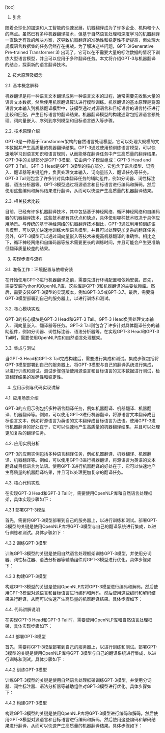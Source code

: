 
[toc]                    
                
                
1. 引言

随着全球化的加速和人工智能的快速发展，机器翻译成为了许多企业、机构和个人的痛点。虽然已有多种机器翻译技术，但基于自然语言处理和深度学习的机器翻译一直缺乏有效的解决方案，这导致机器翻译的准确性和稳定性不断提高，但处理大规模语言数据集的任务仍然存在挑战。为了解决这些问题，GPT-3(Generative Pre-trained Transformer 3) 出现了，它可以在不需要大量的标注数据的情况下训练大型语言模型，并且可以应用于多种翻译任务。本文将介绍GPT-3与机器翻译的结合，探索新的语言翻译技术。

2. 技术原理及概念

2.1. 基本概念解释

机器翻译是将一种语言文本翻译成另一种语言文本的过程，通常需要先收集大量的语言文本数据，然后使用机器翻译算法进行模型训练。机器翻译的基本原理是将源语言文本输入到机器翻译模型中，该模型通过对源语言和目标语言的语言特征进行比较和匹配，产生目标语言的翻译结果。机器翻译模型的构建通常包括源语言预处理、词向量嵌入、序列到序列模型和目标语言嵌入等步骤。

2.2. 技术原理介绍

GPT-3是一种基于Transformer架构的自然语言处理模型，它可以处理大规模的文本数据并产生高质量的机器翻译结果。GPT-3通过使用预训练语言模型，可以快速地学习到语言知识和语言规则，从而能够在翻译任务中产生高质量的翻译结果。GPT-3中的关键部分是GPT-3模型，它由两个子模型组成：GPT-3 Head and GPT-3 Tail。GPT-3 Head是GPT-3模型的核心部分，它包含了语言模型、词嵌入、翻译器等关键组件，负责处理文本输入、词向量嵌入、翻译任务等任务。GPT-3 Tail则包含了许多针对具体翻译任务的辅助组件，例如分词器、词性标注器、语法分析器等。GPT-3模型通过将源语言和目标语言进行编码和解码，然后使用这些编码和解码结果进行翻译，从而可以快速产生高质量的机器翻译结果。

2.3. 相关技术比较

目前，已经有许多机器翻译技术，其中包括基于神经网络、循环神经网络和自编码器的机器翻译技术。这些技术都有其优点和缺点，具体使用哪种技术取决于具体应用场景。与传统的基于神经网络的机器翻译技术相比，GPT-3通过利用预训练语言模型，可以更加快速地训练大型语言模型，并且可以处理更加复杂的翻译任务。另外，GPT-3模型可以通过词向量嵌入等技术来提高机器翻译的准确性。相比之下，循环神经网络和自编码器等技术需要更长的训练时间，并且可能会产生更准确但翻译质量较差的结果。

3. 实现步骤与流程

3.1. 准备工作：环境配置与依赖安装

在开始使用GPT-3进行机器翻译之前，需要先进行环境配置和依赖安装。首先，需要安装Python和OpenNLP库，这些库是GPT-3和机器翻译的主要依赖库。然后，需要安装GPT-3模型的实现版本，例如GPT-3.5或GPT-3.7。最后，需要将GPT-3模型部署到自己的服务器上，以进行训练和测试。

3.2. 核心模块实现

GPT-3的核心模块是GPT-3 Head和GPT-3 Tail。GPT-3 Head负责处理文本输入、词向量嵌入、翻译器等任务。GPT-3 Tail则包含了许多针对具体翻译任务的辅助组件，例如分词器、词性标注器、语法分析器等。在实现GPT-3 Head和GPT-3 Tail时，需要使用OpenNLP库和自然语言处理框架。

3.3. 集成与测试

当GPT-3 Head和GPT-3 Tail完成构建后，需要进行集成和测试。集成步骤包括将GPT-3模型部署到自己的服务器上，将GPT-3模型与自己的翻译系统进行集成，以进行训练和测试。测试步骤包括使用源语言和目标语言的文本数据进行测试，检查翻译结果的准确性和稳定性。

4. 应用示例与代码实现讲解

4.1. 应用场景介绍

GPT-3的应用示例包括多种语言翻译任务，例如机器翻译、机器翻译、机器翻译、机器翻译等。例如，可以使用GPT-3进行机器翻译，将源语言文本翻译成目标语言文本，例如将源语言为英语的文本翻译成目标语言为法语。使用GPT-3进行机器翻译的好处在于，它可以快速地产生高质量的机器翻译结果，并且可以处理更加复杂的翻译任务。

4.2. 应用实例分析

GPT-3的应用实例包括多种语言翻译任务，例如机器翻译、机器翻译、机器翻译、机器翻译等。例如，可以使用GPT-3进行机器翻译，将源语言为英语的文本翻译成目标语言为法语。使用GPT-3进行机器翻译的好处在于，它可以快速地产生高质量的机器翻译结果，并且可以处理更加复杂的翻译任务。

4.3. 核心代码实现

在实现GPT-3 Head和GPT-3 Tail时，需要使用OpenNLP库和自然语言处理框架，具体实现步骤如下：

4.3.1 部署GPT-3模型

首先，需要将GPT-3模型部署到自己的服务器上，以进行训练和测试。部署GPT-3模型的关键是使用OpenNLP库将GPT-3模型与自己的翻译系统进行集成，以进行训练和测试。具体步骤如下：

4.3.2 训练GPT-3模型

训练GPT-3模型的关键是使用自然语言处理框架训练GPT-3模型，并使用分词器、词性标注器、语法分析器等辅助组件对GPT-3模型进行优化。具体步骤如下：

4.3.3 构建GPT-3模型

构建GPT-3模型的关键是使用OpenNLP库将GPT-3模型进行编码和解码，然后使用GPT-3模型对源语言和目标语言进行编码和解码，然后使用这些编码和解码结果进行翻译，从而可以快速产生高质量的机器翻译结果。具体步骤如下：

4.4. 代码讲解说明

在实现GPT-3 Head和GPT-3 Tail时，需要使用OpenNLP库和自然语言处理框架，具体实现步骤如下：

4.4.1 部署GPT-3模型

首先，需要将GPT-3模型部署到自己的服务器上，以进行训练和测试。部署GPT-3模型的关键是使用OpenNLP库将GPT-3模型与自己的翻译系统进行集成，以进行训练和测试。具体步骤如下：

4.4.2 训练GPT-3模型

训练GPT-3模型的关键是使用自然语言处理框架训练GPT-3模型，并使用分词器、词性标注器、语法分析器等辅助组件对GPT-3模型进行优化。具体步骤如下：

4.4.3 构建GPT-3模型

构建GPT-3模型的关键是使用OpenNLP库将GPT-3模型进行编码和解码，然后使用GPT-3模型对源语言和目标语言进行编码和解码，然后使用这些编码和解码结果进行翻译，从而可以快速产生高质量的机器翻译结果。具体步骤如下：

